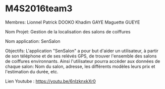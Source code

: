 # M4S2016team3

Membres: 		Lionnel Patrick DOOKO
			    	Khadim GAYE
			    	Maguette GUEYE

Nom Projet: Gestion de la localisation des salons de coiffures

Nom application:  SenSalon

Objectifs: L'application "SenSalon" a pour but d'aider un utilisateur, à partir de son téléphone et de ses relévés GPS, de trouver l'ensemble des salons de coiffures environnants.
Ainsi l'utilisateur pourra accèder aux données de chaque salon: Nom du salon, adresse, les différents modèles leurs prix et l'estimation du durée, etc.

Lien Youtube : https://youtu.be/6nIzknxkXr0

